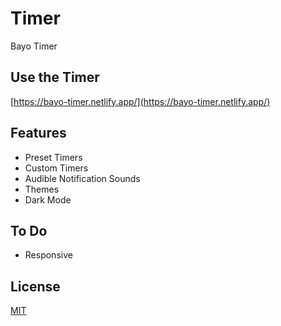 # Timer

Bayo Timer

## Use the Timer

[https://bayo-timer.netlify.app/](https://bayo-timer.netlify.app/)

## Features

* Preset Timers
* Custom Timers
* Audible Notification Sounds
* Themes
* Dark Mode

## To Do

* Responsive

## License

[MIT](LICENSE)